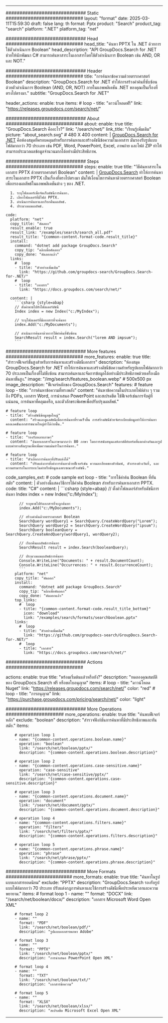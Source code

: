 
---
############################# Static ############################
layout: "format"
date:  2025-03-11T15:59:30
draft: false
lang: th
format: Pptx
product: "Search"
product_tag: "search"
platform: ".NET"
platform_tag: "net"

############################# Head ############################
head_title: "ค้นหา PPTX ใน .NET ด้วยการใช้ตัวดำเนินการ Boolean"
head_description: "API GroupDocs.Search for .NET ช่วยให้นักพัฒนา C# สามารถค้นหาสาระในเอกสารโดยใช้ตัวดำเนินการ Boolean เช่น AND, OR และ NOT."

############################# Header ############################
title: "การค้นหาข้อความด้วยตรรกศาสตร์ Boolean" 
description: "GroupDocs.Search for .NET ทำให้การสร้างคำค้นที่ซับซ้อนด้วยตัวดำเนินการ Boolean (AND, OR, NOT) ภายในแอพพลิเคชัน .NET ของคุณเป็นเรื่องที่ตรงไปตรงมา."
subtitle: "GroupDocs.Search for .NET" 

header_actions:
  enable: true
  items:
    #  loop
    - title: "ดาวน์โหลดฟรี"
      link: "https://releases.groupdocs.com/search/net/"
      
############################# About ############################
about:
    enable: true
    title: "GroupDocs.Search คืออะไร?"
    link: "/search/net/"
    link_title: "เรียนรู้เพิ่มเติม"
    picture: "about_search.svg" # 480 X 400
    content: |
       [GroupDocs.Search for .NET](/search/net/) คือห้องสมุดที่ครอบคลุมสำหรับการค้นหาและสร้างดัชนีข้อความในเอกสาร มันรองรับรูปแบบไฟล์มากกว่า 70 ประเภท เช่น PDF, Word, PowerPoint, Excel, ภาพถ่าย และไฟล์ ZIP ทำให้สามารถประมวลผลข้อมูลจำนวนมากได้อย่างมีประสิทธิภาพ.

############################# Steps ############################
steps:
    enable: true
    title: "วิธีค้นหาสาระในเอกสาร PPTX ด้วยตรรกศาสตร์ Boolean"
    content: |
      [GroupDocs.Search](/search/net/) ทำให้การค้นหาสาระในเอกสาร PPTX เป็นเรื่องที่ตรงไปตรงมา มันให้เงื่อนไขการค้นหาด้วยตรรกศาสตร์ Boolean เพื่อกรองผลลัพธ์ในแอพพลิเคชันต่าง ๆ ของ .NET.
      
      1. ระบุโฟลเดอร์เพื่อจัดเก็บดัชนีการค้นหา.
      2. เลือกโฟลเดอร์ที่มีไฟล์ PPTX.
      3. ดำเนินการค้นหาและเรียกคืนผลลัพธ์.
      4. ประมวลผลผลลัพธ์.
   
    code:
      platform: "net"
      copy_title: "คัดลอก"
      result_enable: true
      result_link: "/examples/search/search_all.pdf"
      result_title: "{common-content.format-code.result_title}"
      install:
        command: "dotnet add package GroupDocs.Search"
        copy_tip: "คลิกเพื่อคัดลอก"
        copy_done: "คัดลอกแล้ว"
      links:
        #  loop
        - title: "ตัวอย่างเพิ่มเติม"
          link: "https://github.com/groupdocs-search/GroupDocs.Search-for-.NET/"
        #  loop
        - title: "เอกสาร"
          link: "https://docs.groupdocs.com/search/net/"
          
      content: |
        ```csharp {style=abap}
        // ตั้งค่าพาธไปยังโฟลเดอร์ดัชนี
        Index index = new Index("c:/MyIndex");

        // ระบุโฟลเดอร์ที่มีเอกสารที่จะค้นหา
        index.Add("c:/MyDocuments");

        // ดำเนินการค้นหาด้วยการใช้คำค้นที่ซับซ้อน
        SearchResult result = index.Search("lorem AND impsum");
        ```            

############################# More features ############################
more_features:
  enable: true
  title: "สำรวจฟีเจอร์ขั้นสูงสำหรับการค้นหาและสร้างดัชนีเอกสาร"
  description: "ห้องสมุด GroupDocs.Search for .NET ทำให้การค้นหาและสร้างดัชนีข้อความสำหรับรูปแบบไฟล์มากกว่า 70 ประเภทเป็นเรื่องที่ไม่ซับซ้อน สามารถค้นหาและจัดการข้อมูลได้อย่างมีประสิทธิภาพด้วยเครื่องมือค้นหาขั้นสูง."
  image: "/img/search/features_boolean.webp" # 500x500 px
  image_description: "ฟีเจอร์หลักของ GroupDocs.Search"
  features:
    # feature loop
    - title: "การค้นหาข้อความที่ทรงพลัง"
      content: "ค้นหาข้อความในประเภทไฟล์ต่าง ๆ รวมถึง PDFs, เอกสาร Word, การนำเสนอ PowerPoint และสเปรดชีต ใช้ฟีเจอร์เช่นการจับคู่ที่แน่นอน, การค้นหาที่คลุมเครือ, และตัวอักขระพิเศษเพื่อปรับปรุงผลลัพธ์."

    # feature loop
    - title: "สร้างดัชนีข้อมูลชุดใหญ่"
      content: "สร้างและดูแลดัชนีเพื่อการค้นหาที่รวดเร็วขึ้น การสร้างดัชนีช่วยจัดระเบียบข้อมูลทำให้การค้นหาคอลเลคชันเอกสารขนาดใหญ่ทำได้ง่ายขึ้น."

    # feature loop
    - title: "รองรับหลายภาษา"
      content: "ค้นหาเอกสารในภาษามากกว่า 80 ภาษา โดยการสนับสนุนเลย์เอาต์คีย์บอร์ดที่แตกต่างกันและรูปแบบคำทางสัณฐานเพื่อเพิ่มความแม่นยำในการค้นหา."

    # feature loop
    - title: "ตัวเลือกการค้นหาที่ปรับแต่งได้"
      content: "ปรับแต่งการตั้งค่าการค้นหาด้วยฟีเจอร์เช่น ความละเอียดของตัวพิมพ์, ตัวกรองช่วงวันที่, และความสามารถในการยกเว้นคำหรือข้อมูลเฉพาะขณะสร้างดัชนี."
      
  code_samples_ext:
    # code sample ext loop
    - title: "การใช้คำค้น Boolean ที่ทันสมัย"
      content: |
        ตัวอย่างนี้แสดงวิธีการใช้คำค้น Boolean สำหรับการค้นหาเอกสาร PPTX.
      code:
        title: "C#"
        content: |
          ```csharp {style=abap}
          // ตั้งค่าโฟลเดอร์สำหรับดัชนีการค้นหา
          Index index = new Index("c:/MyIndex");
              
          // ระบุพาธไปยังเอกสารที่จะถูกค้นหา
          index.Add("c:/MyDocuments");

          // สร้างคำค้นด้วยตรรกศาสตร์ Boolean
          SearchQuery wordQuery1 = SearchQuery.CreateWordQuery("Lorem");
          SearchQuery wordQuery2 = SearchQuery.CreateWordQuery("ipsum");
          SearchQuery booleanQuery = SearchQuery.CreateAndQuery(wordQuery1, wordQuery2);

          // เรียกคืนผลลัพธ์การค้นหา
          SearchResult result = index.Search(booleanQuery);
          
          // ประมวลผลผลลัพธ์การค้นหา
          Console.WriteLine("Documents: " + result.DocumentCount);
          Console.WriteLine("Occurrences: " + result.OccurrenceCount);
          ```
        platform: "net"
        copy_title: "คัดลอก"
        install:
          command: "dotnet add package GroupDocs.Search"
          copy_tip: "คลิกเพื่อคัดลอก"
          copy_done: "คัดลอกแล้ว"
        top_links:
          #  loop
          - title: "{common-content.format-code.result_title_bottom}"
            icon: "download"
            link: "/examples/search/formats/searchboolean.pptx"
        links:
          #  loop
          - title: "ตัวอย่างเพิ่มเติม"
            link: "https://github.com/groupdocs-search/GroupDocs.Search-for-.NET/"
          #  loop
          - title: "เอกสาร"
            link: "https://docs.groupdocs.com/search/net/"
            

            


############################# Actions ############################

actions:
  enable: true
  title: "พร้อมเริ่มต้นแล้วหรือยัง?"
  description: "ทดลองคุณสมบัติของ GroupDocs.Search ฟรี หรือขอใบอนุญาต"
  items:
    #  loop
    - title: "ดาวน์โหลด Nuget"
      link: "https://releases.groupdocs.com/search/net/"
      color: "red"
        #  loop
    - title: "การอนุญาต"
      link: "https://purchase.groupdocs.com/pricing/search/net/"
      color: "light"


############################# More Operations #####################
more_operations:
    enable: true
    title: "ค้นพบฟีเจอร์หลัก"
    exclude: "boolean"
    description: "สำรวจฟังก์ชันการค้นหาที่มีประสิทธิภาพและทันสมัย."
    items: 
          
        # operation loop 1
        - name: "{common-content.operations.boolean.name}"
          operation: "boolean"
          link: "/search/net/boolean/pptx/"
          description: "{common-content.operations.boolean.description}"

        # operation loop 2
        - name: "{common-content.operations.case-sensitive.name}"
          operation: "case-sensitive"
          link: "/search/net/case-sensitive/pptx/"
          description: "{common-content.operations.case-sensitive.description}"

        # operation loop 3
        - name: "{common-content.operations.document.name}"
          operation: "document"
          link: "/search/net/document/pptx/"
          description: "{common-content.operations.document.description}"

        # operation loop 4
        - name: "{common-content.operations.filters.name}"
          operation: "filters"
          link: "/search/net/filters/pptx/"
          description: "{common-content.operations.filters.description}"

        # operation loop 5
        - name: "{common-content.operations.phrase.name}"
          operation: "phrase"
          link: "/search/net/phrase/pptx/"
          description: "{common-content.operations.phrase.description}"
          
        
          
############################# More Formats ########################
more_formats:
    enable: true
    title: "ค้นหาในรูปแบบเอกสารยอดนิยม"
    exclude: "PPTX"
    description: "GroupDocs.Search รองรับรูปแบบไฟล์มากกว่า 70 ประเภท ปรับแต่งกฎการค้นหาและใช้การสร้างดัชนีเพื่อประหยัดเวลาและความพยายาม."
    items: 
        # format loop 1
        - name: ""
          format: "DOCX"
          link: "/search/net/boolean/docx/"
          description: "เอกสาร Microsoft Word Open XML"
          
        # format loop 2
        - name: ""
          format: "PDF"
          link: "/search/net/boolean/pdf/"
          description: "รูปแบบเอกสารพกพา Adobe"
          
        # format loop 3
        - name: ""
          format: "PPTX"
          link: "/search/net/boolean/pptx/"
          description: "การนำเสนอ PowerPoint Open XML"

        # format loop 4
        - name: ""
          format: "TXT"
          link: "/search/net/boolean/txt/"
          description: "เอกสารข้อความ"
          
        # format loop 5
        - name: ""
          format: "XLSX"
          link: "/search/net/boolean/xlsx/"
          description: "สเปรดชีต Microsoft Excel Open XML"
  

---